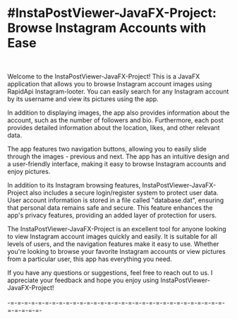 #InstaPostViewer-JavaFX-Project: Browse Instagram Accounts with Ease
====================================================================

<img src="https://i.gyazo.com/846c6408828420b1c7c624c741f1e2f1.png" alt="" />
<img src="https://i.gyazo.com/9ad8a1a89917a48f376e49ff789ccab9.jpg" alt="" />
<img src="https://i.gyazo.com/0306573a3980bf064b96c84b7f61121e.png" alt="" />

Welcome to the InstaPostViewer-JavaFX-Project! This is a JavaFX application that allows you to browse Instagram account images using RapidApi Instagram-looter. You can easily search for any Instagram account by its username and view its pictures using the app.

In addition to displaying images, the app also provides information about the account, such as the number of followers and bio. Furthermore, each post provides detailed information about the location, likes, and other relevant data.

The app features two navigation buttons, allowing you to easily slide through the images - previous and next. The app has an intuitive design and a user-friendly interface, making it easy to browse Instagram accounts and enjoy pictures.

In addition to its Instagram browsing features, InstaPostViewer-JavaFX-Project also includes a secure login/register system to protect user data. User account information is stored in a file called "database.dat", ensuring that personal data remains safe and secure. This feature enhances the app's privacy features, providing an added layer of protection for users.

The InstaPostViewer-JavaFX-Project is an excellent tool for anyone looking to view Instagram account images quickly and easily. It is suitable for all levels of users, and the navigation features make it easy to use. Whether you're looking to browse your favorite Instagram accounts or view pictures from a particular user, this app has everything you need.

If you have any questions or suggestions, feel free to reach out to us. I appreciate your feedback and hope you enjoy using InstaPostViewer-JavaFX-Project!
<br />
<br />
-=-=-=-=-=-=-=-=-=-=-=-=-=-=-=-=-=-=-=-=-=-=-=-=-=-=-=-=-=-=-=-=-=-=-=-=-
